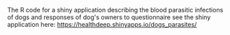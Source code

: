 The R code for a shiny application describing the blood parasitic infections of dogs and responses of dog's owners to questionnaire
see the shiny application here:
https://healthdeep.shinyapps.io/dogs_parasites/
